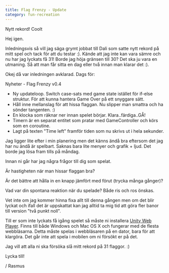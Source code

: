 ```yaml
---
title: Flag Frenzy - Update
category: fun-recreation
---
```


Nytt rekord! Coolt

Hej igen.

Inledningsvis så vill jag säga grymt jobbat till Dali som satte nytt rekord på mitt spel och tack för att du testar :). Kände att jag inte kan vara sämre och nu har jag lyckats få 31! Borde jag höja gränsen till 30? Det ska ju vara en utmaning. Så att man får sitta en dag eller två innan man klarar det :).

Okej då var inledningen avklarad. Dags för:

Nyheter - Flag Frenzy v0.4

- Ny updateloop. Switch case-sats med game state istället för if-else struktur. För att kunna hantera Game Over på ett snyggare sätt.
- Håll inne mellanslag för att hissa flaggan. Nu slipper man smattra och ha sönder tangenten. :)
- En klocka som räknar ner innan spelet börjar. Klara..färdiga..GÅ!
- Timern är en separat entitet som pratar med GameController och körs som en coroutine.
- Lagt på texten "Time left" framför tiden som nu skrivs ut i hela sekunder.

Jag ligger lite efter i min planering men det känns ändå bra eftersom det jag har nu ändå är spelbart. Saknas bara lite menyer och grafik + ljud. Det borde jag lösa fram tills på måndag.  

Innan ni går har jag några frågor till dig som spelat.

Är hastigheten när man hissar flaggan bra?

Är det bättre att hålla in en knapp jämfört med förut (trycka många gånger)?

Vad var din spontana reaktion när du spelade? Både ris och ros önskas.

Vet inte om jag kommer hinna fixa allt till denna gången men om det blir lyckat och ifall det är uppskattat kan jag alltid ta mig tid att göra fler banor till version "två punkt noll".

Till er som inte lyckats få igång spelet så måste ni installera [Unity Web Player](http://unity3d.com/webplayer). Finns till både Windows och Mac OS X och fungerar med de flesta webbläsarna. Detta måste spelas i webbläsaren på en dator, bara för att klargöra. Det går inte att spela i mobilen om ni försökt er på det.

Jag vill att alla ni ska försöka slå mitt rekord på 31 flaggor. :)

Lycka till!

/ Rasmus